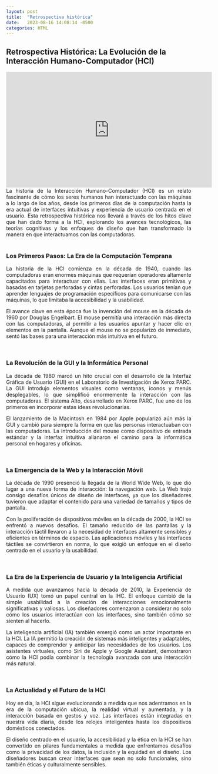 ```yaml
---
layout: post
title:  "Retrospectiva histórica"
date:   2023-08-16 14:08:14 -0500
categories: HTML
---
```


## Retrospectiva Histórica: La Evolución de la Interacción Humano-Computador (HCI)

<iframe width="560" height="315" src="https://www.youtube.com/embed/6WqcB0UQHSQ" align=center title="YouTube video player" frameborder="0" allow="accelerometer; autoplay; clipboard-write; encrypted-media; gyroscope; picture-in-picture; web-share" allowfullscreen></iframe>

<div style='text-align: justify'>
La historia de la Interacción Humano-Computador (HCI) es un relato fascinante de cómo los seres humanos han interactuado con las máquinas a lo largo de los años, desde los primeros días de la computación hasta la era actual de interfaces intuitivas y experiencia de usuario centrada en el usuario. Esta retrospectiva histórica nos llevará a través de los hitos clave que han dado forma a la HCI, explorando los avances tecnológicos, las teorías cognitivas y los enfoques de diseño que han transformado la manera en que interactuamos con las computadoras.
</div><br>

### Los Primeros Pasos: La Era de la Computación Temprana

<div style='text-align: justify'>
La historia de la HCI comienza en la década de 1940, cuando las computadoras eran enormes máquinas que requerían operadores altamente capacitados para interactuar con ellas. Las interfaces eran primitivas y basadas en tarjetas perforadas y cintas perforadas. Los usuarios tenían que aprender lenguajes de programación específicos para comunicarse con las máquinas, lo que limitaba la accesibilidad y la usabilidad.

El avance clave en esta época fue la invención del mouse en la década de 1960 por Douglas Engelbart. El mouse permitía una interacción más directa con las computadoras, al permitir a los usuarios apuntar y hacer clic en elementos en la pantalla. Aunque el mouse no se popularizó de inmediato, sentó las bases para una interacción más intuitiva en el futuro.
</div><br>

### La Revolución de la GUI y la Informática Personal

<div style='text-align: justify'>
La década de 1980 marcó un hito crucial con el desarrollo de la Interfaz Gráfica de Usuario (GUI) en el Laboratorio de Investigación de Xerox PARC. La GUI introdujo elementos visuales como ventanas, iconos y menús desplegables, lo que simplificó enormemente la interacción con las computadoras. El sistema Alto, desarrollado en Xerox PARC, fue uno de los primeros en incorporar estas ideas revolucionarias.

El lanzamiento de la Macintosh en 1984 por Apple popularizó aún más la GUI y cambió para siempre la forma en que las personas interactuaban con las computadoras. La introducción del mouse como dispositivo de entrada estándar y la interfaz intuitiva allanaron el camino para la informática personal en hogares y oficinas.
</div><br>

### La Emergencia de la Web y la Interacción Móvil

<div style='text-align: justify'>
La década de 1990 presenció la llegada de la World Wide Web, lo que dio lugar a una nueva forma de interacción: la navegación web. La Web trajo consigo desafíos únicos de diseño de interfaces, ya que los diseñadores tuvieron que adaptar el contenido para una variedad de tamaños y tipos de pantalla.

Con la proliferación de dispositivos móviles en la década de 2000, la HCI se enfrentó a nuevos desafíos. El tamaño reducido de las pantallas y la interacción táctil llevaron a la necesidad de interfaces altamente sensibles y eficientes en términos de espacio. Las aplicaciones móviles y las interfaces táctiles se convirtieron en norma, lo que exigió un enfoque en el diseño centrado en el usuario y la usabilidad.
</div><br>

### La Era de la Experiencia de Usuario y la Inteligencia Artificial

<div style='text-align: justify'>
A medida que avanzamos hacia la década de 2010, la Experiencia de Usuario (UX) tomó un papel central en la IHC. El enfoque cambió de la simple usabilidad a la creación de interacciones emocionalmente significativas y valiosas. Los diseñadores comenzaron a considerar no solo cómo los usuarios interactúan con las interfaces, sino también cómo se sienten al hacerlo.

La inteligencia artificial (IA) también emergió como un actor importante en la HCI. La IA permitió la creación de sistemas más inteligentes y adaptables, capaces de comprender y anticipar las necesidades de los usuarios. Los asistentes virtuales, como Siri de Apple y Google Assistant, demostraron cómo la HCI podía combinar la tecnología avanzada con una interacción más natural.
</div><br>

### La Actualidad y el Futuro de la HCI

<div style='text-align: justify'>
Hoy en día, la HCI sigue evolucionando a medida que nos adentramos en la era de la computación ubicua, la realidad virtual y aumentada, y la interacción basada en gestos y voz. Las interfaces están integradas en nuestra vida diaria, desde los relojes inteligentes hasta los dispositivos domésticos conectados.

El diseño centrado en el usuario, la accesibilidad y la ética en la HCI se han convertido en pilares fundamentales a medida que enfrentamos desafíos como la privacidad de los datos, la inclusión y la equidad en el diseño. Los diseñadores buscan crear interfaces que sean no solo funcionales, sino también éticas y culturalmente sensibles.
</div>
